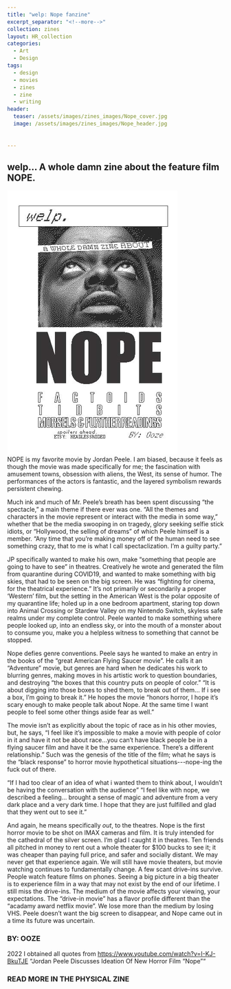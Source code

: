 ```yaml
---
title: "welp: Nope fanzine"
excerpt_separator: "<!--more-->"
collection: zines
layout: HR_collection
categories:
  - Art
  - Design
tags:
  - design
  - movies
  - zines
  - zine
  - writing
header: 
  teaser: /assets/images/zines_images/Nope_cover.jpg
  image: /assets/images/zines_images/Nope_header.jpg

  
---
```

## welp... A whole damn zine about the feature film NOPE.  

<div class="image-container">
  <img src="/assets/images/zines_images/Nope_cover.jpg" alt="cover of the zine">
</div>
NOPE is my favorite movie by Jordan Peele. I am biased, because it feels as though the movie was made specifically for me; the fascination with amusement towns, obsession with aliens, the West, its sense of humor. The performances of the actors is fantastic, and the layered symbolism rewards persistent chewing.

Much ink and much of Mr. Peele’s breath has been spent discussing “the spectacle,” a main theme if there ever was one. “All the themes and characters in the movie represent or interact with the media in some way,” whether that be the media swooping in on tragedy, glory seeking selfie stick idiots, or “Hollywood, the selling of dreams” of which Peele himself is a member. “Any time that you’re making money off of the human need to see something crazy, that to me is what I call spectaclization. I’m a guilty party.”

JP specifically wanted to make his own, make “something that people are going to have to see” in theatres. Creatively he wrote and generated the film from quarantine during COVID19, and wanted to make something with big skies, that had to be seen on the big screen. He was “fighting for cinema, for the theatrical experience.” It’s not primarily or secondarily a proper ‘Western’ film, but the setting in the American West is the polar opposite of my quarantine life; holed up in a one bedroom apartment, staring top down into Animal Crossing or Stardew Valley on my Nintendo Switch, skyless safe realms under my complete control. Peele wanted to make something where people looked *up*, into an endless sky, or into the mouth of a monster about to consume you, make you a helpless witness to something that cannot be stopped.

Nope defies genre conventions. Peele says he wanted to make an entry in the books of the “great American Flying Saucer movie”. He calls it an “Adventure” movie, but genres are hard when he dedicates his work to blurring genres, making moves in his artistic work to question boundaries, and destroying “the boxes that this country puts on people of color.” “It is about digging into those boxes to shed them, to break out of them... If i see a box, I’m going to break it.” He hopes the movie “honors horror, I hope it’s scary enough to make people talk about Nope. At the same time I want people to feel some other things aside fear as well.” 

The movie isn’t as explicitly about the topic of race as in his other movies, but, he says, “I feel like it’s impossible to make a movie with people of color in it and have it not be about race...you can’t have black people be in a flying saucer film and have it be the same experience. There’s a different relationship.” Such was the genesis of the title of the film; what he says is the “black response” to horror movie hypothetical situations---nope-ing the fuck out of there. 

“If I had too clear of an idea of what i wanted them to think about, I wouldn’t be having the conversation with the audience” “I feel like with nope, we described a feeling... brought a sense of magic and adventure from a very dark place and a very dark time. I hope that they are just fulfilled and glad that they went out to see it.”

And again, he means specifically *out*, to the theatres. Nope is the first horror movie to be shot on IMAX cameras and film. It is truly intended for the cathedral of the silver screen. I’m glad I caught it in theatres. Ten friends all pitched in money to rent out a whole theater for $100 bucks to see it; it was cheaper than paying full price, and safer and socially distant. We may never get that experience again. We will still have movie theaters, but movie watching continues to fundamentally change. A few scant drive-ins survive. People watch feature films on phones. Seeing a big picture in a big theater is to experience film in a way that may not exist by the end of our lifetime. I still miss the drive-ins. The medium of the movie affects your viewing, your expectations. The “drive-in movie” has a flavor profile different than the “acadamy award netflix movie”. We lose more than the medium by losing VHS.  Peele doesn’t want the big screen to disappear, and Nope came out in a time its future was uncertain.

### BY: OOZE
2022
I obtained all quotes from 
https://www.youtube.com/watch?v=I-KJ-BkuTJE
“Jordan Peele Discusses Ideation Of New Horror Film “Nope”“

### READ MORE IN THE PHYSICAL ZINE